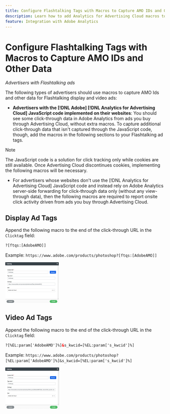 ```yaml
---
title: Configure Flashtalking Tags with Macros to Capture AMO IDs and Other Data
description: Learn how to add Analytics for Advertising Cloud macros to Flashtalking ad tags<!-- ??? -->
feature: Integration with Adobe Analytics
---
```

# Configure Flashtalking Tags with Macros to Capture AMO IDs and Other Data

<!-- This doesn't apply specifically to Analytics for Advertising Cloud; it can also apply to any type of Analytics integration?  Or should this be in a generic "Tracking" chapter of DSP help (or a cross-product chapter)? -->

<!-- Joe has links to internal docs, and one on Document Cloud that maybe is meant to be external-facing (?) but doesn't work. -->

*Advertisers with Flashtalking ads*

The following types of advertisers should use macros to capture AMO Ids and other data for Flashtalking display and video ads:

* **Advertisers with the [!DNL Adobe] [!DNL Analytics for Advertising Cloud] JavaScript code implemented on their websites**: You should see some click-through data in Adobe Analytics from ads you buy through Advertising Cloud, without extra macros. To capture additional click-through data that isn't captured through the JavaScript code<!-- give example of what that might include-->, though, add the macros in the following sections to your Flashtalking ad tags.

>[!NOTE]
>
>The JavaScript code is a solution for click tracking only while cookies are still available. Once Advertising Cloud discontinues cookies, implementing the following macros will be necessary.

* For advertisers whose websites don't use the [!DNL Analytics for Advertising Cloud] JavaScript code and instead rely on Adobe Analytics server-side forwarding for click-through data only (without any view-through data), then the following macros are required to report onsite click activity driven from ads you buy through Advertising Cloud.

## Display Ad Tags

Append the following macro to the end of the click-through URL in the `Clicktag` field:

```html
?[ftqs:[AdobeAMO]]
```

Example:  `https://www.adobe.com/products/photoshop?[ftqs:[AdobeAMO]]`

![Example of [!DNL Flashtalking] ad tag settings](/help/integrations/assets/macro-flashtalking-display-ad.png)

## Video Ad Tags

Append the following macro to the end of the click-through URL in the `Clicktag` field:

```html
?[%EL:param['AdobeAMO']%]&s_kwcid=[%EL:param['s_kwcid']%]
```

Example:  `https://www.adobe.com/products/photoshop?[%EL:param['AdobeAMO']%]&s_kwcid=[%EL:param['s_kwcid']%]`

![Example of [!DNL Flashtalking] ad tag settings](/help/integrations/assets/macro-flashtalking-video-ad.png)
